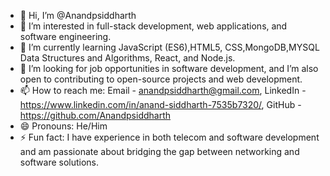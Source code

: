 - 👋 Hi, I’m @Anandpsiddharth
- 👀 I’m interested in full-stack development, web applications, and software engineering.
- 🌱 I’m currently learning JavaScript (ES6),HTML5, CSS,MongoDB,MYSQL Data Structures and Algorithms, React, and Node.js.
- 💞️ I’m looking for job opportunities in software development, and I’m also open to contributing to open-source projects and web development.
- 📫 How to reach me: Email - anandpsiddharth@gmail.com, LinkedIn -https://www.linkedin.com/in/anand-siddharth-7535b7320/, GitHub - https://github.com/Anandpsiddharth
- 😄 Pronouns: He/Him
- ⚡ Fun fact: I have experience in both telecom and software development and am passionate about bridging the gap between networking and software solutions.

<!---
Anandpsiddharth/Anandpsiddharth is a ✨ special ✨ repository because its `README.md` (this file) appears on your GitHub profile.
You can click the Preview link to take a look at your changes.
--->

